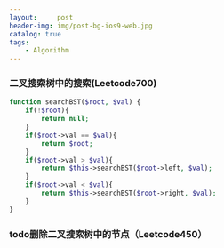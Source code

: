 ```yaml
---
layout:     post
header-img: img/post-bg-ios9-web.jpg
catalog: true
tags:
    - Algorithm
---
```


### 二叉搜索树中的搜索(Leetcode700)
```php
function searchBST($root, $val) {
	if(!$root){
		return null;
	}
	if($root->val == $val){
		return $root;
	}
	if($root->val > $val){
		return $this->searchBST($root->left, $val);
	}
	if($root->val < $val){
		return $this->searchBST($root->right, $val);
	}
}
```

### todo删除二叉搜索树中的节点（Leetcode450）
